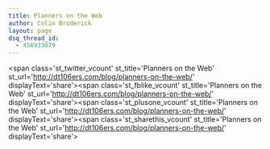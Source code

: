 ```yaml
---
title: Planners on the Web
author: Colin Broderick
layout: page
dsq_thread_id:
  - 456933079
---
```

  


<span class='st\_twitter\_vcount' st\_title='Planners on the Web' st\_url='http://dt106ers.com/blog/planners-on-the-web/' displayText='share'></span><span class='st\_fblike\_vcount' st\_title='Planners on the Web' st\_url='http://dt106ers.com/blog/planners-on-the-web/' displayText='share'></span><span class='st\_plusone\_vcount' st\_title='Planners on the Web' st\_url='http://dt106ers.com/blog/planners-on-the-web/' displayText='share'></span><span class='st\_sharethis\_vcount' st\_title='Planners on the Web' st\_url='http://dt106ers.com/blog/planners-on-the-web/' displayText='share'></span>